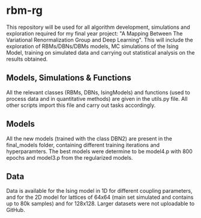 # rbm-rg
This repository will be used for all algorithm development, simulations and exploration required for my final year project: "A Mapping Between The Variational Renormalization Group and Deep Learning". This will include the exploration of RBMs/DBNs/DBMs models, MC simulations of the Ising Model, training on simulated data and carrying out statistical analysis on the results obtained.

## Models, Simulations & Functions
All the relevant classes  (RBMs, DBNs, IsingModels) and functions (used to process data and in quantitative methods) are given in the utils.py file. All other scripts import this file and carry out tasks accordingly.

## Models
All the new models (trained with the class DBN2) are present in the final_models folder, containing different training iterations and hyperparamters. The best models were determine to be model4.p with 800 epochs and model3.p from the regularized models.

## Data
Data is available for the Ising model in 1D for different coupling parameters, and for the 2D model for lattices of 64x64 (main set simulated and contains up to 80k samples) and for 128x128. Larger datasets were not uploadable to GitHub.
